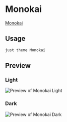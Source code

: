 # Monokai

[Monokai](https://github.com/bitSchleuder/obsidian-monokai-theme)

## Usage

```bash
just theme Monokai
```

## Preview

### Light

![Preview of Monokai Light](preview-light.png)

### Dark

![Preview of Monokai Dark](preview-dark.png)
